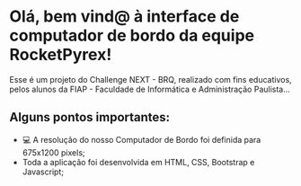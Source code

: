 # Olá, bem vind@ à interface de computador de bordo da equipe RocketPyrex!

Esse é um projeto do Challenge NEXT - BRQ, realizado com fins educativos, pelos alunos da FIAP - Faculdade de Informática e Administração Paulista...

## Alguns pontos importantes:

- 💻 A resolução do nosso Computador de Bordo foi definida para <bold>675x1200 pixels</bold>;
- Toda a aplicação foi desenvolvida em HTML, CSS, Bootstrap e Javascript;
